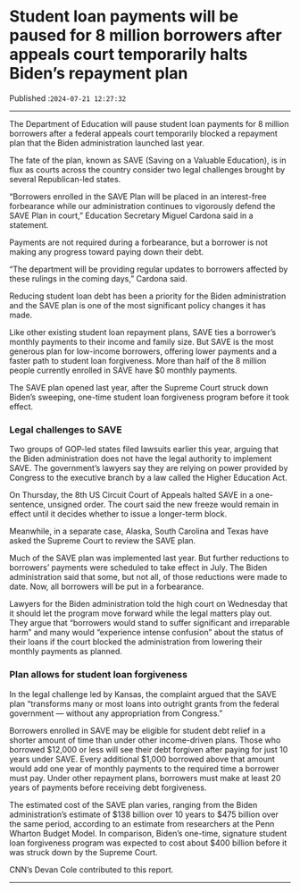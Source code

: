 # Student loan payments will be paused for 8 million borrowers after appeals court temporarily halts Biden’s repayment plan

Published :`2024-07-21 12:27:32`

---

The Department of Education will pause student loan payments for 8 million borrowers after a federal appeals court temporarily blocked a repayment plan that the Biden administration launched last year.

The fate of the plan, known as SAVE (Saving on a Valuable Education), is in flux as courts across the country consider two legal challenges brought by several Republican-led states.

“Borrowers enrolled in the SAVE Plan will be placed in an interest-free forbearance while our administration continues to vigorously defend the SAVE Plan in court,” Education Secretary Miguel Cardona said in a statement.

Payments are not required during a forbearance, but a borrower is not making any progress toward paying down their debt.

“The department will be providing regular updates to borrowers affected by these rulings in the coming days,” Cardona said.

Reducing student loan debt has been a priority for the Biden administration and the SAVE plan is one of the most significant policy changes it has made.

Like other existing student loan repayment plans, SAVE ties a borrower’s monthly payments to their income and family size. But SAVE is the most generous plan for low-income borrowers, offering lower payments and a faster path to student loan forgiveness. More than half of the 8 million people currently enrolled in SAVE have $0 monthly payments.

The SAVE plan opened last year, after the Supreme Court struck down Biden’s sweeping, one-time student loan forgiveness program before it took effect.

### Legal challenges to SAVE

Two groups of GOP-led states filed lawsuits earlier this year, arguing that the Biden administration does not have the legal authority to implement SAVE. The government’s lawyers say they are relying on power provided by Congress to the executive branch by a law called the Higher Education Act.

On Thursday, the 8th US Circuit Court of Appeals halted SAVE in a one-sentence, unsigned order. The court said the new freeze would remain in effect until it decides whether to issue a longer-term block.

Meanwhile, in a separate case, Alaska, South Carolina and Texas have asked the Supreme Court to review the SAVE plan.

Much of the SAVE plan was implemented last year. But further reductions to borrowers’ payments were scheduled to take effect in July. The Biden administration said that some, but not all, of those reductions were made to date. Now, all borrowers will be put in a forbearance.

Lawyers for the Biden administration told the high court on Wednesday that it should let the program move forward while the legal matters play out. They argue that “borrowers would stand to suffer significant and irreparable harm” and many would “experience intense confusion” about the status of their loans if the court blocked the administration from lowering their monthly payments as planned.

### Plan allows for student loan forgiveness

In the legal challenge led by Kansas, the complaint argued that the SAVE plan “transforms many or most loans into outright grants from the federal government — without any appropriation from Congress.”

Borrowers enrolled in SAVE may be eligible for student debt relief in a shorter amount of time than under other income-driven plans. Those who borrowed $12,000 or less will see their debt forgiven after paying for just 10 years under SAVE. Every additional $1,000 borrowed above that amount would add one year of monthly payments to the required time a borrower must pay. Under other repayment plans, borrowers must make at least 20 years of payments before receiving debt forgiveness.

The estimated cost of the SAVE plan varies, ranging from the Biden administration’s estimate of $138 billion over 10 years to $475 billion over the same period, according to an estimate from researchers at the Penn Wharton Budget Model. In comparison, Biden’s one-time, signature student loan forgiveness program was expected to cost about $400 billion before it was struck down by the Supreme Court.

CNN’s Devan Cole contributed to this report.

---

